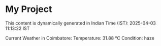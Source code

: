 # My Project

This content is dynamically generated in Indian Time (IST): 2025-04-03 11:13:22 IST


Current Weather in Coimbatore:
Temperature: 31.88 °C
Condition: haze
